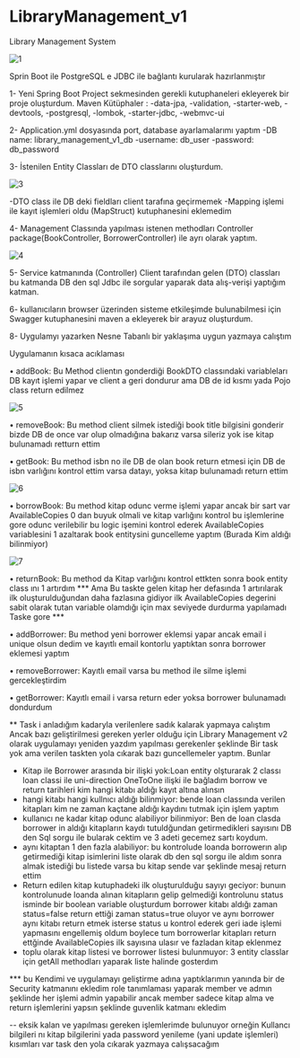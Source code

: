 # LibraryManagement_v1

Library Management System

  ![1](https://user-images.githubusercontent.com/117197515/235967319-3240bec1-b132-493c-8ada-d29b33e0d53d.jpg)


Sprin Boot ile PostgreSQL e  JDBC ile bağlantı kurularak hazırlanmıştır

1- Yeni Spring Boot Project sekmesinden gerekli kutuphaneleri ekleyerek bir proje oluşturdum.
	        Maven Kütüphaler :
	            -data-jpa, -validation, -starter-web, -devtools, -postgresql, -lombok, -starter-jdbc, -webmvc-ui
              
2- Application.yml dosyasında port, database ayarlamalarımı yaptım
	            -DB name: library_management_v1_db
	            -username: db_user
                    -password: db_password		    

3- İstenilen Entity Classları de DTO classlarını oluşturdum.
   
  ![3](https://user-images.githubusercontent.com/117197515/235959726-6d502665-9a61-40c8-a9d9-eb5b457cb322.jpg)

-DTO class ile DB deki fieldları client tarafına geçirmemek
-Mapping işlemi ile kayıt işlemleri oldu (MapStruct) kutuphanesini eklemedim

4- Management Classında yapılması istenen methodları Controller package(BookController, BorrowerController) ile ayrı olarak yaptım.

  ![4](https://user-images.githubusercontent.com/117197515/235964554-27b93275-64b8-4459-ba01-faaf78d7315f.jpg)


5- Service katmanında (Controller) Client tarafından gelen (DTO) classları bu katmanda DB den sql Jdbc ile sorgular yaparak data alış-verişi yaptığım katman.

6- kullanıcıların browser üzerinden sisteme etkileşimde bulunabilmesi için Swagger kutuphanesini maven a ekleyerek bir arayuz oluşturdum.

8- Uygulamyı yazarken  Nesne Tabanlı bir yaklaşıma uygun yazmaya calıştım
	
Uygulamanın kısaca acıklaması
	
• addBook: Bu Method clientın gonderdiği BookDTO classındaki variableları DB kayıt işlemi yapar ve client a geri dondurur ama DB de id kısmı yada Pojo class return edilmez 

  ![5](https://user-images.githubusercontent.com/117197515/235964634-3ec8add7-aea2-4909-a037-89a9b2cccc08.jpg)

	
• removeBook: Bu method client silmek istediği book title bilgisini gonderir bizde DB de once var olup olmadığına bakarız varsa sileriz yok ise kitap bulunamadı retturn ettim


• getBook: Bu method isbn no ile DB de olan book return etmesi için DB de isbn varlığını kontrol ettim varsa datayı, yoksa kitap bulunamadı return ettim

  ![6](https://user-images.githubusercontent.com/117197515/235998831-ce6a2771-9e07-45d7-b210-1dacc3c6e3e3.jpg)

	
• borrowBook: Bu method kitap odunc verme işlemi yapar ancak bir sart var AvailableCopies 0 dan buyuk olmali ve kitap varlığını kontrol bu işlemlerine gore odunc verilebilir bu logic işemini kontrol ederek AvailableCopies variablesini 1 azaltarak book entitysini guncelleme yaptım (Burada Kim aldığı bilinmiyor)

  ![7](https://user-images.githubusercontent.com/117197515/235999349-48ec07dc-22e4-4ea1-b886-93dd266b4af4.jpg)

	
• returnBook: Bu method da Kitap varlığını kontrol ettkten sonra book entity class ını 1 artırdım *** Ama Bu taskte gelen kitap her defasında 1 artırılarak ilk oluşturulduğundan daha fazlasına gidiyor ilk AvailableCopies degerini sabit olarak tutan variable olamdığı için max seviyede durdurma yapılamadı Taske  gore ***
			
• addBorrower: Bu method yeni borrower eklemsi yapar ancak email i unique olsun dedim ve kayıtlı email kontorlu yaptıktan sonra borrower eklemesi yaptım
	
• removeBorrower: Kayıtlı email varsa bu method ile silme işlemi gercekleştirdim
	
• getBorrower: Kayıtlı email i varsa return eder yoksa borrower bulunamadı dondurdum
	
** Task i anladığım kadaryla verilenlere sadık kalarak yapmaya calıştım Ancak bazı geliştirilmesi gereken yerler olduğu için 
Library Management v2 olarak uygulamayı yeniden yazdım yapılması gerekenler şeklinde Bir task yok ama verilen taskten yola cıkarak bazı guncellemeler yaptım. Bunlar 
		
- Kitap ile Borrower arasında bir ilişki yok:Loan entity olşturarak 2 classı loan classi ile uni-direction OneToOne ilişki ile bağladım borrow ve return tarihleri kim hangi kitabı aldığı kayıt altına alınsın
- hangi kitabı hangi kullnıcı aldığı bilinmiyor: bende loan classında verilen kitapları kim ne zaman kaçtane aldığı kaydını tutmak için işlem yaptım
- kullanıcı  ne kadar kitap odunc alabiliyor bilinmiyor: Ben de loan clasda borrower in aldığı kitapların kaydı tutuldğundan getirmedikleri sayısını DB den Sql sorgu ile  bularak cektim ve 3 adeti gecemez sartı koydum.
- aynı kitaptan 1 den fazla alabiliyor: bu kontrolude loanda borrowerın alıp getirmediği kitap isimlerini liste olarak db den sql sorgu ile aldım sonra almak istediği bu listede varsa bu kitap sende var şeklinde mesaj return ettim
- Return edilen kitap kutuphadeki ilk oluşturulduğu sayıyı geciyor: bunuın kontrolunude loanda alınan kitapların gelip gelmediği kontrolunu status isminde bir boolean variable oluşturdum borrower kitabı aldığı zaman status=false return ettiği zaman status=true oluyor ve aynı borrower aynı kitabı return etmek isterse status u kontrol ederek geri iade işlemi yapmasını engellemiş oldum boylece tum borrowerlar kitapları return ettğinde AvailableCopies ilk sayısına ulasır ve fazladan kitap eklenmez
- toplu olarak kitap listesi ve borrower listesi bulunmuyor: 
3 entity classlar için getAll methodları yaparak liste halinde gosterdım
		
*** bu Kendimi ve uygulamayı geliştirme adına yaptıklarımın yanında bir de Security katmanını ekledim role tanımlaması yaparak member ve admın şeklinde	her işlemi admin yapabilir ancak member sadece kitap alma ve return işlemlerini yapsın şeklinde guvenlik katmanı ekledim 
				
-- eksik kalan ve yapılması gereken işlemlerimde bulunuyor orneğin Kullancı bilgileri nı kitap bilgilerini yada password yenileme (yani update işlemleri) kısımları var	task den yola cıkarak yazmaya calışsacağım
		






